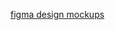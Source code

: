 [figma design mockups](https://www.figma.com/file/NeAhTfevJh3HddyceURedgsp/Establish-App?node-id=13%3A17)

